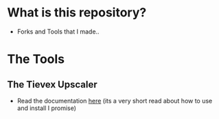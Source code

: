# What is this repository?
-  Forks and Tools that I made..

# The Tools
## The Tievex Upscaler
- Read the documentation [here]([https://github.com/obvCirmaci/Tievex-Tools/blob/main/Upscaler.MD](https://github.com/obvCirmaci/Tievex-Tools/blob/main/Upscaler/README.MD)https://github.com/obvCirmaci/Tievex-Tools/blob/main/Upscaler/README.MD) (its a very short read about how to use and install I promise)

